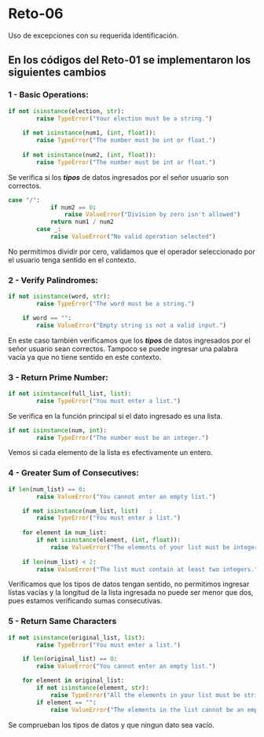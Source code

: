 # Reto-06
Uso de excepciones con su requerida identificación.

## En los códigos del Reto-01 se implementaron los siguientes cambios
### 1 - Basic Operations:

```python
if not isinstance(election, str):
        raise TypeError("Your election must be a string.")
    
    if not isinstance(num1, (int, float)):
        raise TypeError("The number must be int or float.")
    
    if not isinstance(num2, (int, float)):
        raise TypeError("The number must be int or float.")
```
Se verifica si los ***tipos*** de datos ingresados por el señor usuario son correctos.
```python
case "/":   
            if num2 == 0: 
                raise ValueError("Division by zero isn't allowed")
            return num1 / num2
        case _: 
            raise ValueError("No valid operation selected")
```
No permitimos dividir por cero, validamos que el operador seleccionado por el usuario tenga sentido en el contexto.

### 2 - Verify Palindromes:

```python
if not isinstance(word, str):
        raise TypeError("The word must be a string.")

    if word == "":
        raise ValueError("Empty string is not a valid input.")
```
En este caso también verificamos que los ***tipos*** de datos ingresados por el señor usuario sean correctos. Tampoco se puede ingresar una palabra vacía ya que no tiene sentido en este contexto.

### 3 - Return Prime Number:
```python
if not isinstance(full_list, list):
        raise TypeError("You must enter a list.")
```
Se verifica en la función principal si el dato ingresado es una lista.
```python
if not isinstance(num, int):
        raise TypeError("The number must be an integer.")   
```
Vemos si cada elemento de la lista es efectivamente un entero.

### 4 - Greater Sum of Consecutives:
```python
if len(num_list) == 0:
        raise ValueError("You cannot enter an empty list.")

    if not isinstance(num_list, list)   :
        raise TypeError("You must enter a list.")
    
    for element in num_list:
        if not isinstance(element, (int, float)):
            raise ValueError("The elements of your list must be integers or floats.")
    
    if len(num_list) < 2:
        raise ValueError("The list must contain at least two integers.")
```
Verificamos que los tipos de datos tengan sentido, no permitimos ingresar listas vacías y la longitud de la lista ingresada no puede ser menor que dos, pues estamos verificando sumas consecutivas.

### 5 - Return Same Characters
```python
if not isinstance(original_list, list):
        raise TypeError("You must enter a list.")

    if len(original_list) == 0:
        raise ValueError("You cannot enter an empty list.")

    for element in original_list: 
        if not isinstance(element, str):
            raise TypeError("All the elements in your list must be strings.")
        if element == "":
            raise ValueError("The elements in the list cannot be an empty string.")
```
Se comprueban los tipos de datos y que ningun dato sea vacío.
